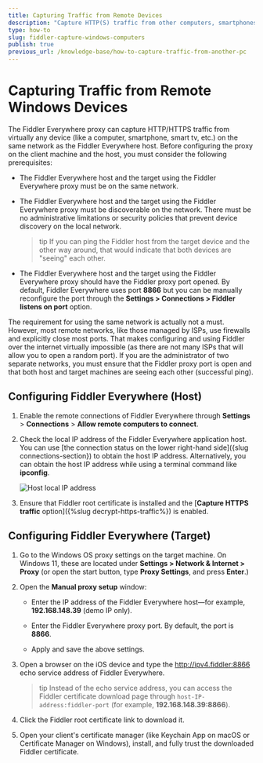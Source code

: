 ```yaml
---
title: Capturing Traffic from Remote Devices
description: "Capture HTTP(S) traffic from other computers, smartphones, tablets, and smart devices on your network."
type: how-to
slug: fiddler-capture-windows-computers
publish: true
previous_url: /knowledge-base/how-to-capture-traffic-from-another-pc
---
```



# Capturing Traffic from Remote Windows Devices

The Fiddler Everywhere proxy can capture HTTP/HTTPS traffic from virtually any device (like a computer, smartphone, smart tv, etc.) on the same network as the Fiddler Everywhere host. Before configuring the proxy on the client machine and the host, you must consider the following prerequisites:

- The Fiddler Everywhere host and the target using the Fiddler Everywhere proxy must be on the same network.

- The Fiddler Everywhere host and the target using the Fiddler Everywhere proxy must be discoverable on the network. There must be no administrative limitations or security policies that prevent device discovery on the local network.

    >tip If you can ping the Fiddler host from the target device and the other way around, that would indicate that both devices are "seeing" each other.

- The Fiddler Everywhere host and the target using the Fiddler Everywhere proxy should have the Fiddler proxy port opened. By default, Fiddler Everywhere uses port **8866** but you can be manually reconfigure the port through the **Settings > Connections > Fiddler listens on port** option.


The requirement for using the same network is actually not a must. However, most remote networks, like those managed by ISPs, use firewalls and explicitly close most ports. That makes configuring and using Fiddler over the internet virtually impossible (as there are not many ISPs that will allow you to open a random port). If you are the administrator of two separate networks, you must ensure that the Fiddler proxy port is open and that both host and target machines are seeing each other (successful ping).

## Configuring Fiddler Everywhere (Host) 

1. Enable the remote connections of Fiddler Everywhere through **Settings** > **Connections** > **Allow remote computers to connect**.

1. Check the local IP address of the Fiddler Everywhere application host. You can use [the connection status on the lower right-hand side]({slug connections-section}) to obtain the host IP address. Alternatively, you can obtain the host IP address while using a terminal command like **ipconfig**.

    ![Host local IP address](../images/kb/host-ip.png)

1. Ensure that Fiddler root certificate is installed and the [**Capture HTTPS traffic** option]({%slug decrypt-https-traffic%}) is enabled.    

## Configuring Fiddler Everywhere (Target)

1. Go to the Windows OS proxy settings on the target machine. On Windows 11, these are located under **Settings > Network & Internet > Proxy** (or open the start button, type **Proxy Settings**, and press **Enter**.)

1. Open the **Manual proxy setup** window:

    - Enter the IP address of the Fiddler Everywhere host&mdash;for example, **192.168.148.39** (demo IP only).

    - Enter the Fiddler Everywhere proxy port. By default, the port is **8866**.

    - Apply and save the above settings.

1. Open a browser on the iOS device and type the http://ipv4.fiddler:8866 echo service address of Fiddler Everywhere. 

    >tip Instead of the echo service address, you can access the Fiddler certificate download page through `host-IP-address:fiddler-port` (for example, **192.168.148.39:8866**).

1. Click the Fiddler root certificate link to download it.

1. Open your client's certificate manager (like Keychain App on macOS or Certificate Manager on Windows), install, and fully trust the downloaded Fiddler certificate.
